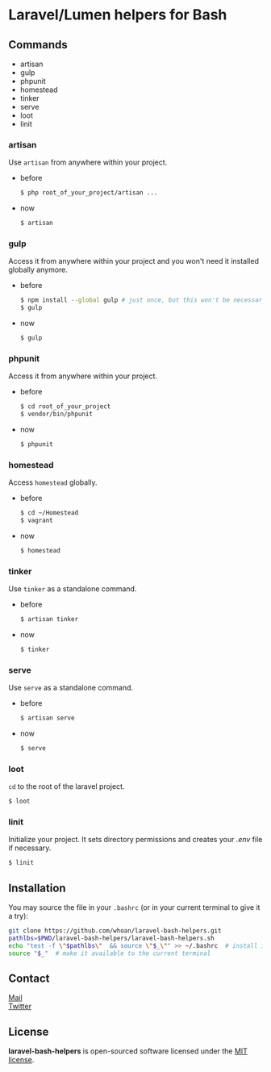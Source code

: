 Laravel/Lumen helpers for Bash
==============================

## Commands

* artisan
* gulp
* phpunit
* homestead
* tinker
* serve
* loot
* linit

### artisan

Use `artisan` from anywhere within your project.

* before

    ```bash
    $ php root_of_your_project/artisan ...
    ```

* now

    ```bash
    $ artisan
    ```

### gulp

Access it from anywhere within your project and you won't need it installed globally anymore.

* before

    ```bash
    $ npm install --global gulp # just once, but this won't be necessary anymore
    $ gulp
    ```

* now

    ```bash
    $ gulp
    ```

### phpunit

Access it from anywhere within your project.

* before

  ```bash
  $ cd root_of_your_project
  $ vendor/bin/phpunit
  ```

* now

  ```bash
  $ phpunit
  ```

### homestead

Access `homestead` globally.

* before

    ```bash
    $ cd ~/Homestead
    $ vagrant
    ```

* now

    ```bash
    $ homestead
    ```

### tinker

Use `tinker` as a standalone command.

* before

    ```bash
    $ artisan tinker
    ```

* now

    ```bash
    $ tinker
    ```

### serve

Use `serve` as a standalone command.

* before

    ```bash
    $ artisan serve
    ```

* now

    ```bash
    $ serve
    ```

### loot

`cd` to the root of the laravel project.

```bash
$ loot
```

### linit

Initialize your project. It sets directory permissions and creates your *.env* file if necessary.

```bash
$ linit
```

## Installation

You may source the file in your `.bashrc` (or in your current terminal to give it a try):

```bash
git clone https://github.com/whoan/laravel-bash-helpers.git
pathlbs=$PWD/laravel-bash-helpers/laravel-bash-helpers.sh
echo "test -f \"$pathlbs\"  && source \"$_\"" >> ~/.bashrc  # install it in your .bashrc
source "$_"  # make it available to the current terminal
```

## Contact

[Mail][mail]  
[Twitter][twitter]

## License

**laravel-bash-helpers** is open-sourced software licensed under the [MIT license](http://opensource.org/licenses/MIT).

[mail]: mailto:abadiejuan@hotmail.com
[twitter]: https://twitter.com/_whoan_
